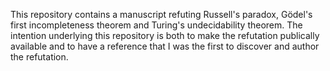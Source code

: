 This repository contains a manuscript refuting Russell's paradox, Gödel's first incompleteness theorem and Turing's undecidability theorem.
The intention underlying this repository is both to make the refutation publically available and to have a reference that I was the first to discover and author the refutation.
